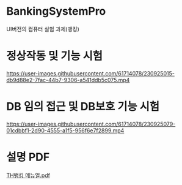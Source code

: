 # BankingSystemPro
UI버전의 컴퓨터 실험 과제(뱅킹)


# 정상작동 및 기능 시험 
https://user-images.githubusercontent.com/61714078/230925015-db9d88e2-7fac-44b7-9306-a541ddb5c075.mp4

# DB 임의 접근 및 DB보호 기능 시험 
https://user-images.githubusercontent.com/61714078/230925079-01cdbbf1-2d90-4555-a1f5-956f6e7f2899.mp4

# 설명 PDF
[TH뱅킹 메뉴얼.pdf](https://github.com/Taehyun06-Dev/BankingSystemPro/files/11191397/TH.pdf)

